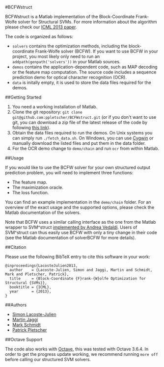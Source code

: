 #BCFWstruct

BCFWstruct is a Matlab implementation of the Block-Coordinate Frank-Wolfe solver
for Structural SVMs. For more information about the algorithm please check our
[ICML 2013 paper](http://jmlr.org/proceedings/papers/v28/lacoste-julien13-supp.pdf).

The code is organized as follows:
* `solvers` contains the optimization methods, including the block-coordinate 
  Frank-Wolfe solver (BCFW). If you want to use BCFW in your project, you most
  likely only need to run an `addpath(genpath('solvers'))` in your Matlab sources.
* `demos` contains the application-dependent code, such as MAP decoding or the
  feature map computation. The source code includes a sequence prediction demo
  for optical character recognition (OCR).
* `data` is initally empty, it is used to store the data files required for the
  demos.


##Getting Started

1. You need a working installation of Matlab.
2. Clone the git repository: `git clone git@github.com:ppletscher/BCFWstruct.git` (or if you don't want to use git, you can download a zip file of the latest release of the code by following [this link](http://mloss.org/revision/download/1340/)).
3. Obtain the data files required to run the demos. On Unix systems you can
   simply run `./fetch_data.sh`. On Windows, you can use
   [Cygwin](http://www.cygwin.com/) or manually download the listed files and
   put them in the data folder.
4. For the OCR demo change to `demo/chain` and run `ocr` from within Matlab.


##Usage

If you would like to use the BCFW solver for your own structured output
prediction problem, you will need to implement three functions:

* The feature map.
* The maximization oracle.
* The loss function.

You can find an example implementation in the `demo/chain` folder. For an
overview of the exact usage and the supported options, please check the Matlab
documentation of the solvers.

Note that BCFW uses a similar calling interface as the one from the Matlab
wrapper to SVM^struct [implemented by Andrea Vedaldi](http://www.vlfeat.org/~vedaldi/code/svm-struct-matlab.html). Users of SVM^struct can thus easily use BCFW with only a tiny change in their code (see the Matlab documentation of solverBCFW for more details).


##Citation

Please use the following BibTeX entry to cite this software in your work:

    @inproceedings{LacosteJulien2013,
      author    = {Lacoste-Julien, Simon and Jaggi, Martin and Schmidt, Mark and Pletscher, Patrick},
      title     = {Block-Coordinate {F}rank-{W}olfe Optimization for Structural {SVMs}},
      booktitle = {ICML},
      year      = {2013},
    }


##Authors

* [Simon Lacoste-Julien](http://www.di.ens.fr/~slacoste/)
* [Martin Jaggi](http://www.cmap.polytechnique.fr/~jaggi/)
* [Mark Schmidt](http://www.di.ens.fr/~mschmidt/)
* [Patrick Pletscher](http://pletscher.org)


##Octave Support

The code also works with [Octave](http://www.octave.org), this was tested with Octave 3.6.4. In order to get the progress update working, we recommend running `more off` before calling our structured SVM solvers.
